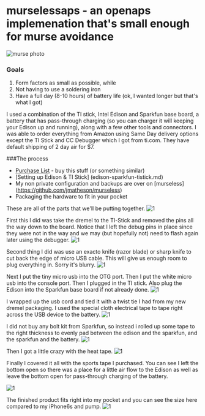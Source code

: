 # murselessaps - an openaps implemenation that's small enough for murse avoidance

![murse photo](http://ecx.images-amazon.com/images/I/41V0l2-6V8L.jpg)

### Goals
1. Form factors as small as possible, while
2. Not having to use a soldering iron
3. Have  a full day (8-10 hours) of battery life (ok, I wanted longer but that's what I got)

I used a combination of the TI stick, Intel Edison and Sparkfun base board, a battery that has pass-through charging (so you can charger it will keeping your Edison up and running), along with a few other tools and connectors. I was able to order everything from Amazon using Same Day delivery options except the TI Stick and CC Debugger which I got from ti.com. They have default shipping of 2 day air for $7.

###The process
* [Purchase List](http://amzn.com/w/10OD9UTHX6TTK) - buy this stuff (or something similar)
* [Setting up Edison & TI Stick] (edison-sparkfun-tistick.md)
* My non private configuration and backups are over on [murseless] (https://github.com/jmatheson/murseless)
* Packaging the hardware to fit in your pocket

These are all of the parts that we'll be putting together.
![1](./images/IMG_4376.JPG)

First this I did was take the dremel to the TI-Stick and removed the pins all the way down to the board. Notice that I left the debug pins in place since they were not in the way and we may (but hopefully not) need to flash again later using the debugger.
![1](./images/IMG_4377.JPG)

Second thing I did was use an exacto knife (razor blade) or sharp knife to cut back the edge of micro USB cable. This will give us enough room to plug everything in. Sorry it's blurry.
![1](./images/IMG_4379.JPG)

Next I put the tiny micro usb into the OTG port.
Then I put the white micro usb into the console port.
Then I plugged in the TI stick.
Also plug the Edison into the Sparkfun base board if not already done.
![1](./images/IMG_4381.JPG)

I wrapped up the usb cord and tied it with a twist tie I had from my new dremel packaging. I used the special cloth electrical tape to tape right across the USB device to the battery.
![1](./images/IMG_4382.JPG)

I did not buy any bolt kit from Sparkfun, so instead i rolled up some tape to the right thickness to evenly pad between the edison and the sparkfun, and the sparkfun and the battery.
![1](./images/IMG_4384.JPG)

Then I got a little crazy with the heat tape.
![1](./images/IMG_4385.JPG)

Finally I covered it all with the sports tape I purchased. You can see I left the bottom open so there was a place for a little air flow to the Edison as well as leave the bottom open for pass-through charging of the battery.

![1](./images/IMG_4386.JPG)

The finished product fits right into my pocket and you can see the size here compared to my iPhone6s and pump.
![1](./images/IMG_4389.JPG)




